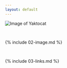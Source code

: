 ```yaml
---
layout: default
---
```


![Image of Yaktocat](https://octodex.github.com/images/yaktocat.png)

<br>

{% include 02-image.md %}

<br>

{% include 03-links.md %}

